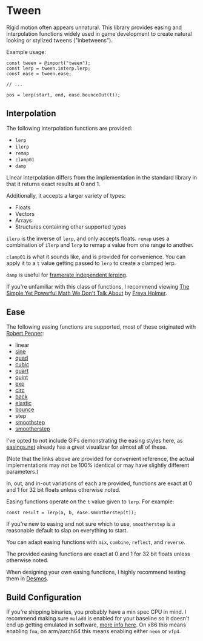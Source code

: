 # Tween

Rigid motion often appears unnatural. This library provides easing and interpolation functions widely used in game development to create natural looking or stylized tweens ("inbetweens").

Example usage:
```zig
const tween = @import("tween");
const lerp = tween.interp.lerp;
const ease = tween.ease;

// ...

pos = lerp(start, end, ease.bounceOut(t));
```

## Interpolation

The following interpolation functions are provided:
* `lerp`
* `ilerp`
* `remap`
* `clamp01`
* `damp`

Linear interpolation differs from the implementation in the standard library in that it returns exact results at 0 and 1.

Additionally, it accepts a larger variety of types:
* Floats
* Vectors
* Arrays
* Structures containing other supported types

`ilerp` is the inverse of `lerp`, and only accepts floats. `remap` uses a combination of `ilerp` and `lerp` to remap a value from one range to another.

`clamp01` is what it sounds like, and is provided for convenience. You can apply it to a `t` value getting passed to `lerp` to create a clamped lerp.

`damp` is useful for [framerate independent lerping](https://www.rorydriscoll.com/2016/03/07/frame-rate-independent-damping-using-lerp/).

If you're unfamiliar with this class of functions, I recommend viewing [The Simple Yet Powerful Math We Don't Talk About](https://www.youtube.com/watch?v=NzjF1pdlK7Y) by [Freya Holmer](https://www.acegikmo.com/).

## Ease

The following easing functions are supported, most of these originated with [Robert Penner](http://robertpenner.com/easing/):

* linear
* [sine](https://easings.net/#easeInSine)
* [quad](https://easings.net/#easeInQuad)
* [cubic](https://easings.net/#easeInCubic)
* [quart](https://easings.net/#easeInQuart)
* [quint](https://easings.net/#easeInQuint)
* [exp](https://easings.net/#easeInExpo)
* [circ](https://easings.net/#easeInCirc)
* [back](https://easings.net/#easeInBack)
* [elastic](https://easings.net/#easeInElastic)
* [bounce](https://easings.net/#easeInBounce)
* step
* [smoothstep](https://en.wikipedia.org/wiki/Smoothstep)
* [smootherstep](https://en.wikipedia.org/wiki/Smoothstep#Variations)

I've opted to not include GIFs demonstrating the easing styles here, as [easings.net](https://easings.net) already has a great visualizer for almost all of these.

(Note that the links above are provided for convenient reference, the actual implementations may not be 100% identical or may have slightly different parameters.)

In, out, and in-out variations of each are provided, functions are exact at 0 and 1 for 32 bit floats unless otherwise noted.

Easing functions operate on the `t` value given to `lerp`. For example:
```zig
const result = lerp(a, b, ease.smootherstep(t));
```

If you're new to easing and not sure which to use, `smootherstep` is a reasonable default to slap on everything to start.

You can adapt easing functions with `mix`, `combine`, `reflect`, and `reverse`.

The provided easing functions are exact at 0 and 1 for 32 bit floats unless otherwise noted.

When designing your own easing functions, I highly recommend testing them in [Desmos](https://www.desmos.com/calculator).

## Build Configuration

If you're shipping binaries, you probably have a min spec CPU in mind. I recommend making sure `muladd` is enabled for your baseline so it doesn't end up getting emulated in software, [more info here](https://gamesbymason.com/devlog/2025/#muladd). On x86 this means enabling `fma`, on arm/aarch64 this means enabling either `neon` or `vfp4`.
